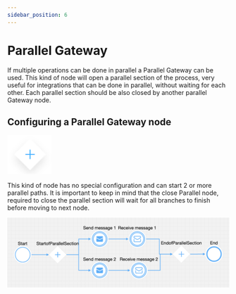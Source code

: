 ```yaml
---
sidebar_position: 6
---
```


# Parallel Gateway

If multiple operations can be done in parallel a Parallel Gateway can be used. This kind of node will open a parallel section of the process, very useful for integrations that can be done in parallel, without waiting for each other. Each parallel section should be also closed by another parallel Gateway node.

## Configuring a Parallel Gateway node

![](./img/gateway_parallel.png#center)

This kind of node has no special configuration and can start 2 or more parallel paths. It is important to keep in mind that the close Parallel node, required to close the parallel section will wait for all branches to finish before moving to next node.

![](./img/gateway_parallel_config.png)
